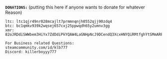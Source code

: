 **`DONATIONS:`** (putting this here if anyone wants to donate for whatever Reason)
```
ltc: ltc1qjr49nr028mcajlt7prmmnqnjh0552qjj90zdq4
btc: bc1qmkv939k2wqsej657cxj25ppwqdh65y2umnv3gg
xmr: 82oJRDdiSWWbem3HiYx7ZdDdiPkYQAW4LaGNHpNcJ9DCendQ3XcxHNYQiRMtfghYtSMmARPGqKe2ddSrhtjviTraEyGwgZ2
```
```
For Business related Questions:
steamcommunity.com/id/klb777
Discord: killerboyyy777
```
